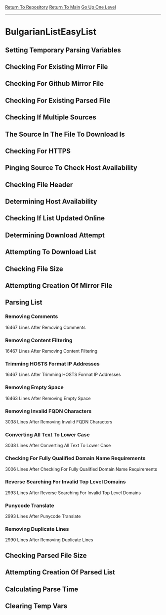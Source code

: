 [Return To Repository](https://github.com/bast69/piholeparser/)
[Return To Main](https://github.com/bast69/piholeparser/blob/master/RecentRunLogs/Mainlog.md)
[Go Up One Level](https://github.com/bast69/piholeparser/blob/master/RecentRunLogs/TopLevelScripts/30-Processing-External-Blacklists.md)
____________________________________
# BulgarianListEasyList
## Setting Temporary Parsing Variables
## Checking For Existing Mirror File
## Checking For Github Mirror File
## Checking For Existing Parsed File
## Checking If Multiple Sources
## The Source In The File To Download Is
## Checking For HTTPS
## Pinging Source To Check Host Availability
## Checking File Header
## Determining Host Availability
## Checking If List Updated Online
## Determining Download Attempt
## Attempting To Download List
## Checking File Size
## Attempting Creation Of Mirror File
## Parsing List
### Removing Comments
16467 Lines After Removing Comments
### Removing Content Filtering
16467 Lines After Removing Content Filtering
### Trimming HOSTS Format IP Addresses
16467 Lines After Trimming HOSTS Format IP Addresses
### Removing Empty Space
16463 Lines After Removing Empty Space
### Removing Invalid FQDN Characters
3038 Lines After Removing Invalid FQDN Characters
### Converting All Text To Lower Case
3038 Lines After Converting All Text To Lower Case
### Checking For Fully Qualified Domain Name Requirements
3006 Lines After Checking For Fully Qualified Domain Name Requirements
### Reverse Searching For Invalid Top Level Domains
2993 Lines After Reverse Searching For Invalid Top Level Domains
### Punycode Translate
2993 Lines After Punycode Translate
### Removing Duplicate Lines
2990 Lines After Removing Duplicate Lines
## Checking Parsed File Size
## Attempting Creation Of Parsed List
## Calculating Parse Time
## Clearing Temp Vars
